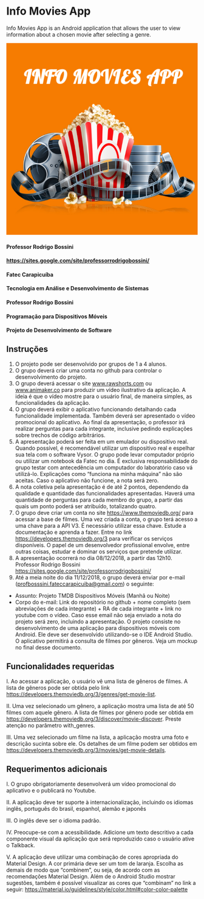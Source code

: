 # Info Movies App
Info Movies App is an Android application that allows the user to view information about a chosen movie after selecting a genre.
<p align="center">
	<img src="https://raw.githubusercontent.com/Cardos0/InfoMoviesApp/master/app/src/main/res/drawable/logo.jpeg" alt="Info Movies APP Logo">
</p>

#### Professor Rodrigo Bossini
#### https://sites.google.com/site/professorrodrigobossini/
#### Fatec Carapicuíba
#### Tecnologia em Análise e Desenvolvimento de Sistemas
#### Professor Rodrigo Bossini
#### Programação para Dispositivos Móveis
#### Projeto de Desenvolvimento de Software

## Instruções
1. O projeto pode ser desenvolvido por grupos de 1 a 4 alunos.
2. O grupo deverá criar uma conta no github para controlar o desenvolvimento do projeto.
3. O grupo deverá acessar o site www.rawshorts.com ou www.animaker.co para produzir
um vídeo ilustrativo da aplicação. A ideia é que o vídeo mostre para o usuário final, de
maneira simples, as funcionalidades da aplicação.
4. O grupo deverá exibir o aplicativo funcionando detalhando cada funcionalidade
implementada. Também deverá ser apresentado o vídeo promocional do aplicativo. Ao
final da apresentação, o professor irá realizar perguntas para cada integrante, inclusive
pedindo explicações sobre trechos de código arbitrários.
5. A apresentação poderá ser feita em um emulador ou dispositivo real. Quando possível,
é recomendável utilizar um dispositivo real e espelhar sua tela com o software Vysor. O
grupo pode levar computador próprio ou utilizar um notebook da Fatec no dia. É
exclusiva responsabilidade do grupo testar com antecedência um computador do
laboratório caso vá utilizá-lo. Explicações como “funciona na minha máquina” não são
aceitas. Caso o aplicativo não funcione, a nota será zero.
6. A nota coletiva pela apresentação é de até 2 pontos, dependendo da qualidade e
quantidade das funcionalidades apresentadas. Haverá uma quantidade de perguntas para
cada membro do grupo, a partir das quais um ponto poderá ser atribuído, totalizando
quatro.
7. O grupo deve criar um conta no site https://www.themoviedb.org/ para acessar a base
de filmes. Uma vez criada a conta, o grupo terá acesso a uma chave para a API V3. É
necessário utilizar essa chave. Estude a documentação e aprenda a fazer. Entre no link
https://developers.themoviedb.org/3 para verificar os serviços disponíveis. O papel de um
desenvolvedor profissional envolve, entre outras coisas, estudar e dominar os serviços que
pretende utilizar.
8. A apresentação ocorrerá no dia 08/12/2018, a partir das 12h10.
Professor Rodrigo Bossini
https://sites.google.com/site/professorrodrigobossini/
9. Até a meia noite do dia 11/12/2018, o grupo deverá enviar por e-mail
(profbosssini.fateccarapicuiba@gmail.com) o seguinte:
- Assunto: Projeto TMDB Dispositivos Móveis (Manhã ou Noite)
- Corpo do e-mail: Link do repositório no github + nome completo (sem abreviações de
cada integrante) + RA de cada integrante + link no youtube com o vídeo. Caso esse email
não seja enviado a nota do projeto será zero, incluindo a apresentação.
O projeto consiste no desenvolvimento de uma aplicação para dispositivos móveis com
Android. Ele deve ser desenvolvido utilizando-se o IDE Android Studio. O aplicativo
permitirá a consulta de filmes por gêneros. Veja um mockup no final desse documento.

## Funcionalidades requeridas
I. Ao acessar a aplicação, o usuário vê uma lista de gêneros de filmes. A lista de gêneros pode ser obtida pelo link https://developers.themoviedb.org/3/genres/get-movie-list.

II. Uma vez selecionado um gênero, a aplicação mostra uma lista de até 50 filmes com
aquele gênero. A lista de filmes por gênero pode ser obtida em https://developers.themoviedb.org/3/discover/movie-discover. Preste atenção no parâmetro with_genres.

III. Uma vez selecionado um filme na lista, a aplicação mostra uma foto e descrição
sucinta sobre ele. Os detalhes de um filme podem ser obtidos em https://developers.themoviedb.org/3/movies/get-movie-details.

## Requerimentos adicionais
I. O grupo obrigatoriamente desenvolverá um vídeo promocional do aplicativo e o publicará no Youtube.

II. A aplicação deve ter suporte à internacionalização, incluindo os idiomas inglês, português do brasil, espanhol, alemão e japonês

III. O inglês deve ser o idioma padrão.

IV. Preocupe-se com a acessibilidade. Adicione um texto descritivo a cada componente visual da aplicação que será reproduzido caso o usuário ative o Talkback.

V. A aplicação deve utilizar uma combinação de cores apropriada do Material Design. A cor primária deve ser um tom de laranja. Escolha as demais de modo que “combinem”, ou seja, de acordo com as recomendações Material Design. Além de o Android Studio
mostrar sugestões, também é possível visualizar as cores que “combinam” no link a seguir: https://material.io/guidelines/style/color.html#color-color-palette
